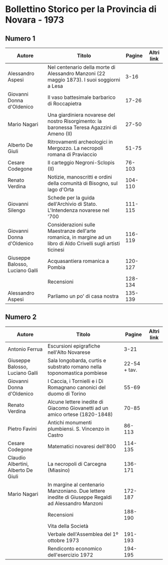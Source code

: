 # Bollettino Storico per la Provincia di Novara - 1973

## Numero 1

| Autore                          | Titolo                                                                                                             | Pagine  | Altri link |
|---------------------------------|--------------------------------------------------------------------------------------------------------------------|---------|------------|
| Alessandro Aspesi               | Nel centenario della morte di Alessandro Manzoni (22 maggio 1873). I suoi soggiorni a Lesa                         | 3-16    |            |
| Giovanni Donna d'Oldenico       | Il vaso battesimale barbarico di Roccapietra                                                                       | 17-26   |            |
| Mario Nagari                    | Una giardiniera novarese del nostro Risorgimento: la baronessa Teresa Agazzini di Ameno (II)                       | 27-50   |            |
| Alberto De Giuli                | Ritrovamenti archeologici in Mergozzo. La necropoli romana di Praviaccio                                           | 51-75   |            |
| Cesare Codegone                 | Il carteggio Negroni-Sclopis (II)                                                                                  | 76-103  |            |
| Renato Verdina                  | Notizie, manoscritti e ordini della comunità di Bisogno, sul lago d'Orta                                           | 104-110 |            |
| Giovanni Silengo                | Schede per la guida dell'Archivio di Stato. L'Intendenza novarese nel '700                                         | 111-115 |            |
| Giovanni Donna d'Oldenico       | Considerazioni sulle Maestranze dell'arte romanica, in margine ad un libro di Aldo Crivelli sugli artisti ticinesi | 116-119 |            |
| Giuseppe Balosso, Luciano Galli | Acquasantiera romanica a Pombia                                                                                    | 120-127 |            |
|                                 | Recensioni                                                                                                         | 128-134 |            |
| Alessandro Aspesi               | Parliamo un po' di casa nostra                                                                                     | 135-139 |            |

## Numero 2

| Autore                              | Titolo                                                                                             | Pagine       | Altri link |
|-------------------------------------|----------------------------------------------------------------------------------------------------|--------------|------------|
| Antonio Ferrua                      | Escursioni epigrafiche nell'Alto Novarese                                                          | 3-21         |            |
| Giuseppe Balosso, Luciano Galli     | Sala longobarda, curtis e substrato romano nella toponomastica pombiese                            | 22-54 + tav. |            |
| Giovanni Donna d'Oldenico           | I Caccia, i Tornielli e i Di Romagnano canonici del duomo di Torino                                | 55-69        |            |
| Renato Verdina                      | Alcune lettere inedite di Giacomo Giovanetti ad un amico ortese (1820-1848)                        | 70-85        |            |
| Pietro Favini                       | Antichi monumenti plumbiensi. S. Vincenzo in Castro                                                | 86-113       |            |
| Cesare Codegone                     | Matematici novaresi dell'800                                                                       | 114-135      |            |
| Claudio Albertini, Alberto De Giuli | La necropoli di Carcegna (Miasino)                                                                 | 136-171      |            |
| Mario Nagari                        | In margine al centenario Manzoniano. Due lettere inedite di Giuseppe Regaldi ad Alessandro Manzoni | 172-187      |            |
|                                     | Recensioni                                                                                         | 188-190      |            |
|                                     | Vita della Società                                                                                 |              |            |
|                                     | Verbale dell'Assemblea del 1º ottobre 1973                                                         | 191-193      |            |
|                                     | Rendiconto economico dell'esercizio 1972                                                           | 194-195      |            |
